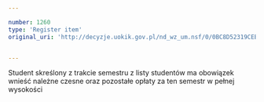 ```yaml
---

number: 1260
type: 'Register item'
original_uri: 'http://decyzje.uokik.gov.pl/nd_wz_um.nsf/0/0BC8D52319CEBADCC125739A002A40CD?OpenDocument'


---
```


Student skreślony z trakcie semestru z listy studentów ma obowiązek wnieść należne czesne oraz pozostałe opłaty za ten semestr w pełnej wysokości
